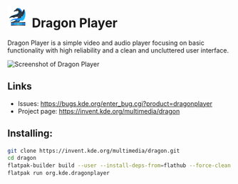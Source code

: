 <!--
    SPDX-License-Identifier: CC0-1.0
    SPDX-FileCopyrightText: 2025 Harald Sitter <sitter@kde.org>
-->
# <img src="misc/48-apps-dragonplayer.png" width="48"/> Dragon Player
Dragon Player is a simple video and audio player focusing on basic functionality with high reliability and a clean and uncluttered user interface.

![Screenshot of Dragon Player](https://cdn.kde.org/screenshots/dragonplayer/dragonplayer.png)
## Links
* Issues: https://bugs.kde.org/enter_bug.cgi?product=dragonplayer
* Project page: https://invent.kde.org/multimedia/dragon

## Installing:

```bash
git clone https://invent.kde.org/multimedia/dragon.git
cd dragon
flatpak-builder build --user --install-deps-from=flathub --force-clean --ccache --install .flatpak-manifest.json
flatpak run org.kde.dragonplayer
```
